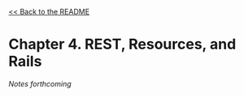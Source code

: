 [&lt;&lt; Back to the README](README.md)

# Chapter 4. REST, Resources, and Rails

*Notes forthcoming*